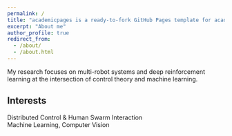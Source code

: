 ```yaml
---
permalink: /
title: "academicpages is a ready-to-fork GitHub Pages template for academic personal websites"
excerpt: "About me"
author_profile: true
redirect_from: 
  - /about/
  - /about.html
---
```


My research focuses on multi-robot systems and deep reinforcement learning at the intersection of control theory and machine learning.

Interests
------
Distributed Control & Human Swarm Interaction<br /> 
Machine Learning, Computer Vision
